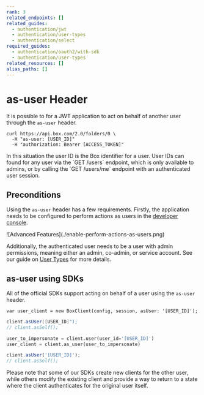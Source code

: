 ```yaml
---
rank: 3
related_endpoints: []
related_guides:
  - authentication/jwt
  - authentication/user-types
  - authentication/select
required_guides:
  - authentication/oauth2/with-sdk
  - authentication/user-types
related_resources: []
alias_paths: []
---
```


# as-user Header

It is possible to for a JWT application to act on behalf of another user
through the `as-user` header.

```curl
curl https://api.box.com/2.0/folders/0 \
  -H "as-user: [USER_ID]"
  -H "authorization: Bearer [ACCESS_TOKEN]"
```

<Message>
In this situation the user ID is the Box identifier for a user. User IDs can
found for any user via the `GET /users` endpoint, which is only available to
admins, or by calling the `GET /users/me` endpoint with an authenticated user session.
</Message>

## Preconditions

Using the `as-user` header has a few requirements. Firstly, the application
needs to be configured to perform actions as users in the [developer
console][devconsole].

<ImageFrame border center>
  ![Advanced Features](./enable-perform-actions-as-users.png)
</ImageFrame>

Additionally, the authenticated user needs to be a user with admin permissions,
meaning either an admin, co-admin, or service account. See our guide on [User
Types](g://authentication/user-types) for more details.

## as-user using SDKs

All of the official SDKs support acting on behalf of a user using the `as-user` header.

<Tabs>
  <Tab title='.NET'>

```dotnet
var user_client = new BoxClient(config, session, asUser: '[USER_ID]');
```

  </Tab>
  <Tab title='Java'>

```java
client.asUser([USER_ID]");
// client.asSelf();
```

  </Tab>
  <Tab title='Python'>

```python
user_to_impersonate = client.user(user_id='[USER_ID]')
user_client = client.as_user(user_to_impersonate)
```

  </Tab>
  <Tab title='Node'>

```js
client.asUser('[USER_ID]');
// client.asSelf();
```

  </Tab>
</Tabs>

<Message warning>
  Please note that some of our SDKs create new clients for the other user, while
  others modify the existing client and provide a way to return to a state where
  the client authenticates for the original user itself.
</Message>

[devconsole]: https://app.box.com/developers/console

